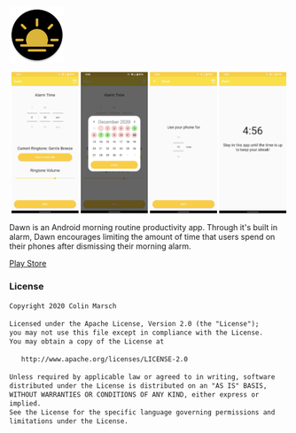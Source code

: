 <img width="100" height="100" src="https://github.com/colinmarsch/dawn/raw/master/resources/icon.png?raw=true"> 

<p align="center">
  <img width="24%" src="https://github.com/colinmarsch/dawn/raw/master/resources/main.jpg?raw=true">
  <img width="24%" src="https://github.com/colinmarsch/dawn/raw/master/resources/streak_dialog.jpg?raw=true">
  <img width="24%" src="https://github.com/colinmarsch/dawn/raw/master/resources/use.jpg?raw=true">
  <img width="24%" src="https://github.com/colinmarsch/dawn/raw/master/resources/stay.jpg?raw=true">
</p>

Dawn is an Android morning routine productivity app. Through it's built in alarm, Dawn encourages limiting the amount of time that users spend
on their phones after dismissing their morning alarm.

[Play Store](https://play.google.com/store/apps/details?id=me.colinmarsch.dawn)

### License
```
Copyright 2020 Colin Marsch

Licensed under the Apache License, Version 2.0 (the "License");
you may not use this file except in compliance with the License.
You may obtain a copy of the License at

   http://www.apache.org/licenses/LICENSE-2.0

Unless required by applicable law or agreed to in writing, software
distributed under the License is distributed on an "AS IS" BASIS,
WITHOUT WARRANTIES OR CONDITIONS OF ANY KIND, either express or implied.
See the License for the specific language governing permissions and
limitations under the License.
```
